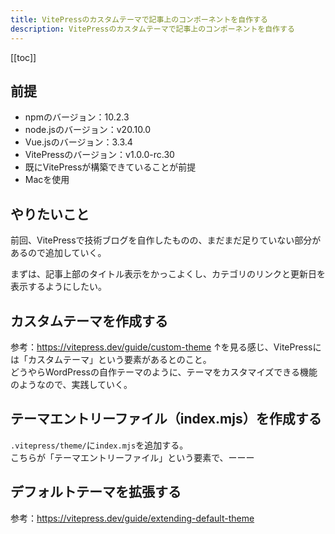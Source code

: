 ```yaml
---
title: VitePressのカスタムテーマで記事上のコンポーネントを自作する
description: VitePressのカスタムテーマで記事上のコンポーネントを自作する
---
```


[[toc]]

## 前提
* npmのバージョン：10.2.3
* node.jsのバージョン：v20.10.0
* Vue.jsのバージョン：3.3.4
* VitePressのバージョン：v1.0.0-rc.30
* 既にVitePressが構築できていることが前提
* Macを使用


## やりたいこと
前回、VitePressで技術ブログを自作したものの、まだまだ足りていない部分があるので追加していく。  

まずは、記事上部のタイトル表示をかっこよくし、カテゴリのリンクと更新日を表示するようにしたい。  


## カスタムテーマを作成する
参考：https://vitepress.dev/guide/custom-theme
↑を見る感じ、VitePressには「カスタムテーマ」という要素があるとのこと。  
どうやらWordPressの自作テーマのように、テーマをカスタマイズできる機能のようなので、実践していく。


## テーマエントリーファイル（index.mjs）を作成する
`.vitepress/theme/`に`index.mjs`を追加する。  
こちらが「テーマエントリーファイル」という要素で、ーーー


## デフォルトテーマを拡張する
参考：https://vitepress.dev/guide/extending-default-theme


